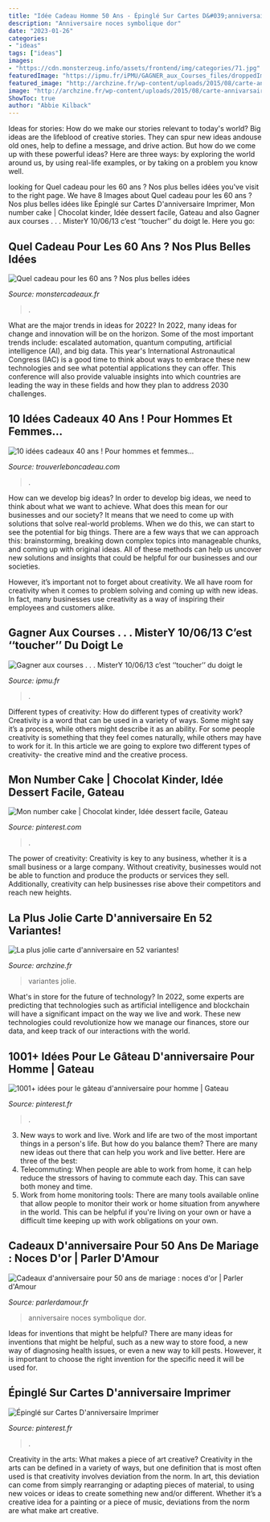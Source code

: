 ```yaml
---
title: "Idée Cadeau Homme 50 Ans - Épinglé Sur Cartes D&#039;anniversaire Imprimer"
description: "Anniversaire noces symbolique dor"
date: "2023-01-26"
categories:
- "ideas"
tags: ["ideas"]
images:
- "https://cdn.monsterzeug.info/assets/frontend/img/categories/71.jpg"
featuredImage: "https://ipmu.fr/iPMU/GAGNER_aux_Courses_files/droppedImage_7.jpg"
featured_image: "http://archzine.fr/wp-content/uploads/2015/08/carte-annivarsaire-40-carte-d-anniversaire-à-faire-soi-meme-carte-coloré-anniversaire-parent.jpg"
image: "http://archzine.fr/wp-content/uploads/2015/08/carte-annivarsaire-40-carte-d-anniversaire-à-faire-soi-meme-carte-coloré-anniversaire-parent.jpg"
ShowToc: true
author: "Abbie Kilback"
---
```



Ideas for stories: How do we make our stories relevant to today's world?
Big ideas are the lifeblood of creative stories. They can spur new ideas andouse old ones, help to define a message, and drive action. But how do we come up with these powerful ideas? Here are three ways: by exploring the world around us, by using real-life examples, or by taking on a problem you know well.

	

		
looking for Quel cadeau pour les 60 ans ? Nos plus belles idées you've visit to the right page. We have 8 Images about Quel cadeau pour les 60 ans ? Nos plus belles idées like Épinglé sur Cartes D&#039;anniversaire Imprimer, Mon number cake | Chocolat kinder, Idée dessert facile, Gateau and also Gagner aux courses . . . MisterY 10/06/13 c’est ‘‘toucher’’ du doigt le. Here you go:
		
    
## Quel Cadeau Pour Les 60 Ans ? Nos Plus Belles Idées

<img loading=lazy src="https://cdn.monsterzeug.info/assets/frontend/img/categories/71.jpg" onerror="this.onerror=null;this.src='https://tse4.mm.bing.net/th?id=OIP.VLHxg_80k7QChPo7GcSYtgHaDt&amp;pid=15.1';" alt="Quel cadeau pour les 60 ans ? Nos plus belles idées">

_Source: monstercadeaux.fr_

>. 

	

What are the major trends in ideas for 2022?
In 2022, many ideas for change and innovation will be on the horizon. Some of the most important trends include: escalated automation, quantum computing, artificial intelligence (AI), and big data. 
This year's International Astronautical Congress (IAC) is a good time to think about ways to embrace these new technologies and see what potential applications they can offer. This conference will also provide valuable insights into which countries are leading the way in these fields and how they plan to address 2030 challenges.

    
## 10 Idées Cadeaux 40 Ans ! Pour Hommes Et Femmes...

<img loading=lazy src="https://www.trouverleboncadeau.com/img/ama/2754075801_330.jpg" onerror="this.onerror=null;this.src='https://tse3.mm.bing.net/th?id=OIP.17-ue8FyQQJUxIpYbT_jqAHaKc&amp;pid=15.1';" alt="10 idées cadeaux 40 ans ! Pour hommes et femmes...">

_Source: trouverleboncadeau.com_

>. 

	

How can we develop big ideas?
In order to develop big ideas, we need to think about what we want to achieve. What does this mean for our businesses and our society? It means that we need to come up with solutions that solve real-world problems. When we do this, we can start to see the potential for big things.
There are a few ways that we can approach this: brainstorming, breaking down complex topics into manageable chunks, and coming up with original ideas. All of these methods can help us uncover new solutions and insights that could be helpful for our businesses and our societies.

However, it’s important not to forget about creativity. We all have room for creativity when it comes to problem solving and coming up with new ideas. In fact, many businesses use creativity as a way of inspiring their employees and customers alike.

    
## Gagner Aux Courses . . . MisterY 10/06/13 C’est ‘‘toucher’’ Du Doigt Le

<img loading=lazy src="https://ipmu.fr/iPMU/GAGNER_aux_Courses_files/droppedImage_7.jpg" onerror="this.onerror=null;this.src='https://tse1.mm.bing.net/th?id=OIP.zrJ5cA_kY4iQEskx3N8hhgAAAA&amp;pid=15.1';" alt="Gagner aux courses . . . MisterY 10/06/13 c’est ‘‘toucher’’ du doigt le">

_Source: ipmu.fr_

>. 

	

Different types of creativity: How do different types of creativity work?
Creativity is a word that can be used in a variety of ways. Some might say it’s a process, while others might describe it as an ability. For some people creativity is something that they feel comes naturally, while others may have to work for it. In this article we are going to explore two different types of creativity- the creative mind and the creative process.

    
## Mon Number Cake | Chocolat Kinder, Idée Dessert Facile, Gateau

<img loading=lazy src="https://i.pinimg.com/736x/90/d5/42/90d54295cf1067c713321715c128c004.jpg" onerror="this.onerror=null;this.src='https://tse2.mm.bing.net/th?id=OIP.o1FNFlu_NF-E2e5tfNTNrQHaJ8&amp;pid=15.1';" alt="Mon number cake | Chocolat kinder, Idée dessert facile, Gateau">

_Source: pinterest.com_

>. 

	

The power of creativity:
Creativity is key to any business, whether it is a small business or a large company. Without creativity, businesses would not be able to function and produce the products or services they sell. Additionally, creativity can help businesses rise above their competitors and reach new heights.

    
## La Plus Jolie Carte D&#039;anniversaire En 52 Variantes!

<img loading=lazy src="http://archzine.fr/wp-content/uploads/2015/08/carte-annivarsaire-40-carte-d-anniversaire-à-faire-soi-meme-carte-coloré-anniversaire-parent.jpg" onerror="this.onerror=null;this.src='https://tse1.mm.bing.net/th?id=OIP.vzlkv8sadr7OYmzqy30wTgHaJ3&amp;pid=15.1';" alt="La plus jolie carte d&#039;anniversaire en 52 variantes!">

_Source: archzine.fr_

>variantes jolie. 

	

What's in store for the future of technology?
In 2022, some experts are predicting that technologies such as artificial intelligence and blockchain will have a significant impact on the way we live and work. These new technologies could revolutionize how we manage our finances, store our data, and keep track of our interactions with the world.

    
## 1001+ Idées Pour Le Gâteau D&#039;anniversaire Pour Homme | Gateau

<img loading=lazy src="https://i.pinimg.com/originals/10/91/dd/1091ddd345c7695a40901330962e84f4.jpg" onerror="this.onerror=null;this.src='https://tse1.mm.bing.net/th?id=OIP.Z5i8w7lBmoIPPxQzKlUT0wHaJ3&amp;pid=15.1';" alt="1001+ idées pour le gâteau d&#039;anniversaire pour homme | Gateau">

_Source: pinterest.fr_

>. 

	

3. New ways to work and live.
Work and life are two of the most important things in a person's life. But how do you balance them? There are many new ideas out there that can help you work and live better. Here are three of the best: 
1. Telecommuting: When people are able to work from home, it can help reduce the stressors of having to commute each day. This can save both money and time. 
2. Work from home monitoring tools: There are many tools available online that allow people to monitor their work or home situation from anywhere in the world. This can be helpful if you're living on your own or have a difficult time keeping up with work obligations on your own. 

    
## Cadeaux D&#039;anniversaire Pour 50 Ans De Mariage : Noces D&#039;or | Parler D&#039;Amour

<img loading=lazy src="https://www.parlerdamour.fr/wp-content/uploads/2020/03/bijou-or-1536x1024.jpeg" onerror="this.onerror=null;this.src='https://tse4.mm.bing.net/th?id=OIP.A7ZQ8httw_gL89yHDPr2fAHaE8&amp;pid=15.1';" alt="Cadeaux d&#039;anniversaire pour 50 ans de mariage : noces d&#039;or | Parler d&#039;Amour">

_Source: parlerdamour.fr_

>anniversaire noces symbolique dor. 

	

Ideas for inventions that might be helpful?
There are many ideas for inventions that might be helpful, such as a new way to store food, a new way of diagnosing health issues, or even a new way to kill pests. However, it is important to choose the right invention for the specific need it will be used for.

    
## Épinglé Sur Cartes D&#039;anniversaire Imprimer

<img loading=lazy src="https://i.pinimg.com/736x/bd/8d/a8/bd8da824551d353357f25111d0694ff1.jpg" onerror="this.onerror=null;this.src='https://tse4.mm.bing.net/th?id=OIP.w1XlFuXe1GY4wZRRaGQjYwHaJ7&amp;pid=15.1';" alt="Épinglé sur Cartes D&#039;anniversaire Imprimer">

_Source: pinterest.fr_

>. 

	

Creativity in the arts: What makes a piece of art creative?
Creativity in the arts can be defined in a variety of ways, but one definition that is most often used is that creativity involves deviation from the norm. In art, this deviation can come from simply rearranging or adapting pieces of material, to using new voices or ideas to create something new and/or different. Whether it’s a creative idea for a painting or a piece of music, deviations from the norm are what make art creative.

